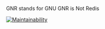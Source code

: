 GNR stands for GNU GNR is Not Redis

[![Maintainability](https://api.codeclimate.com/v1/badges/d83393aae897ad8814f2/maintainability)](https://codeclimate.com/github/mindaslab/gnr/maintainability)
